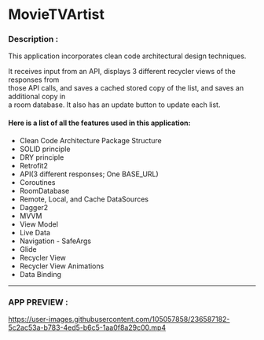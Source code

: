 # MovieTVArtist

### Description :

<p>This application incorporates clean code architectural design techniques.<br></p>
<p>It receives input from an API, displays 3 different recycler views of the responses from<br>
those API calls, and saves a cached stored copy of the list, and saves an additional copy in <br>
a room database. It also has an update button to update each list.</p> 

#### Here is a list of all the features used in this application:

- Clean Code Architecture Package Structure
- SOLID principle
- DRY principle
- Retrofit2
- API(3 different responses; One BASE_URL)
- Coroutines
- RoomDatabase
- Remote, Local, and Cache DataSources
- Dagger2
- MVVM
- View Model
- Live Data
- Navigation - SafeArgs
- Glide
- Recycler View
- Recycler View Animations
- Data Binding
<hr>

### APP PREVIEW :

https://user-images.githubusercontent.com/105057858/236587182-5c2ac53a-b783-4ed5-b6c5-1aa0f8a29c00.mp4
